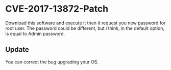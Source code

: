 # CVE-2017-13872-Patch

Download this software and execute it then it request you new password for root user. 
The password could be different, but i think, in the default option, is equal to Admin password.

## Update
You can correct the bug upgrading your OS.

